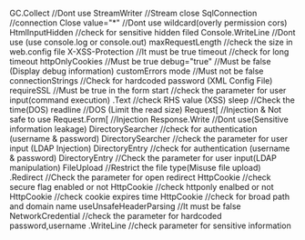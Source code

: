 GC.Collect		//Dont use
StreamWriter		//Stream close
SqlConnection		//connection Close
value="*"			//Dont use wildcard(overly permission cors)
HtmlInputHidden		//check for sensitive hidden filed
Console.WriteLine		//Dont use (use console.log or console.out)
maxRequestLength		//check the size in web.config file
X-XSS-Protection		//It must be true
timeout			//check for long timeout
httpOnlyCookies		//Must be true
debug="true"
		//Must be false (Display debug information)
customErrors mode	//Must not be false
connectionStrings		//Check for hardcoded password (XML Config File)
requireSSL		//Must be true in the form
start			//check the parameter for user input(command execution)
.Text			//check RHS value (XSS)
sleep			//Check the time(DOS)
readline			//DOS (Limit the read size)
Request[			//Injection & Not safe to use
Request.Form[		//Injection
Response.Write		//Dont use(Sensitive information leakage)
DirectorySearcher		//check for authentication (username & password)
DirectorySearcher		//check the parameter for user input (LDAP Injection)
DirectoryEntry		//check for authentication (username & password)
DirectoryEntry		//Check the parameter for user input(LDAP manipulation)
FileUpload		//Restrict the file type(Misuse file upload)
.Redirect			//Check the parameter for open redirect
HttpCookie		//check secure flag enabled or not
HttpCookie		//check httponly enalbed or not
HttpCookie		//check cookie expires time
HttpCookie		//check for broad path and domain name
useUnsafeHeaderParsing	//It must be false
NetworkCredential		//check the parameter for hardcoded password,username
.WriteLine		//check parameter for sensitive information

